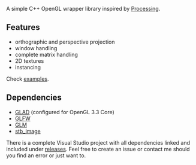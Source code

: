 A simple C++ OpenGL wrapper library inspired by [Processing](https://processing.org).

## Features
* orthographic and perspective projection
* window handling
* complete matrix handling
* 2D textures
* instancing

Check [examples](https://github.com/flightcoded/fly-graphics/tree/master/examples).

## Dependencies
* [GLAD](https://glad.dav1d.de) (configured for OpenGL 3.3 Core)
* [GLFW](https://www.glfw.org)
* [GLM](https://github.com/g-truc/glm)
* [stb_image](https://github.com/nothings/stb/blob/master/stb_image.h)

There is a complete Visual Studio project with all dependencies linked and included under [releases](https://github.com/flightcoded/fly-graphics/releases). Feel free to create an issue or contact me should you find an error or just want to.
